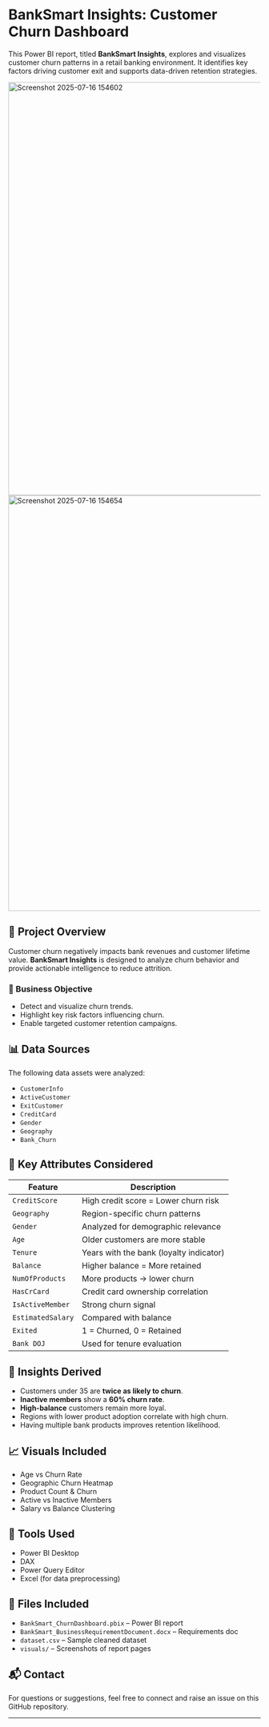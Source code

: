 # BankSmart Insights: Customer Churn Dashboard

This Power BI report, titled **BankSmart Insights**, explores and visualizes customer churn patterns in a retail banking environment. It identifies key factors driving customer exit and supports data-driven retention strategies.

<img width="1454" height="826" alt="Screenshot 2025-07-16 154602" src="https://github.com/user-attachments/assets/784e4693-ac5c-4029-a7b1-50a6ae3cdf39" />


<img width="1458" height="831" alt="Screenshot 2025-07-16 154654" src="https://github.com/user-attachments/assets/a5acffc1-086f-47d3-aa12-00c771a9d60c" />



## 📄 Project Overview

Customer churn negatively impacts bank revenues and customer lifetime value. **BankSmart Insights** is designed to analyze churn behavior and provide actionable intelligence to reduce attrition.

### 🏦 Business Objective

- Detect and visualize churn trends.
- Highlight key risk factors influencing churn.
- Enable targeted customer retention campaigns.

## 📊 Data Sources

The following data assets were analyzed:

- `CustomerInfo`
- `ActiveCustomer`
- `ExitCustomer`
- `CreditCard`
- `Gender`
- `Geography`
- `Bank_Churn`

## 📌 Key Attributes Considered

| Feature | Description |
|--------|-------------|
| `CreditScore` | High credit score = Lower churn risk |
| `Geography` | Region-specific churn patterns |
| `Gender` | Analyzed for demographic relevance |
| `Age` | Older customers are more stable |
| `Tenure` | Years with the bank (loyalty indicator) |
| `Balance` | Higher balance = More retained |
| `NumOfProducts` | More products → lower churn |
| `HasCrCard` | Credit card ownership correlation |
| `IsActiveMember` | Strong churn signal |
| `EstimatedSalary` | Compared with balance |
| `Exited` | 1 = Churned, 0 = Retained |
| `Bank DOJ` | Used for tenure evaluation |

## 🧠 Insights Derived

- Customers under 35 are **twice as likely to churn**.
- **Inactive members** show a **60% churn rate**.
- **High-balance** customers remain more loyal.
- Regions with lower product adoption correlate with high churn.
- Having multiple bank products improves retention likelihood.

## 📈 Visuals Included

- Age vs Churn Rate
- Geographic Churn Heatmap
- Product Count & Churn
- Active vs Inactive Members
- Salary vs Balance Clustering

## 🔧 Tools Used

- Power BI Desktop
- DAX
- Power Query Editor
- Excel (for data preprocessing)

## 📁 Files Included

- `BankSmart_ChurnDashboard.pbix` – Power BI report
- `BankSmart_BusinessRequirementDocument.docx` – Requirements doc
- `dataset.csv` – Sample cleaned dataset
- `visuals/` – Screenshots of report pages

## 📬 Contact

For questions or suggestions, feel free to connect and raise an issue on this GitHub repository.

---

